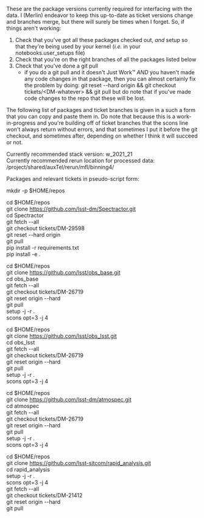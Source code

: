 These are the package versions currently required for interfacing with the data.
I (Merlin) endeavor to keep this up-to-date as ticket versions change and branches merge, but there will surely be times when I forget.
So, if things aren't working:

1) Check that you've got all these packages checked out, _and_ setup so that they're being used by your kernel (_i.e._ in your notebooks.user_setups file)
2) Check that you're on the right branches of all the packages listed below
3) Check that you've done a git pull
    - if you do a git pull and it doesn't Just Work™ *AND* you haven't made any code changes in that package, then you can almost certainly fix the problem by doing:
    git reset --hard origin && git checkout tickets/\<DM-whatever\> && git pull
    but do note that if you've made code changes to the repo that these will be lost.

The following list of packages and ticket branches is given in a such a form that you can copy and paste them in.
Do note that because this is a work-in-progress and you're building off of ticket branches that the scons line won't always return without errors, and that sometimes I put it before the git checkout, and sometimes after, depending on whether I think it will succeed or not.

Currently recommended stack version: w_2021_21  
Currently recommended rerun location for processed data: /project/shared/auxTel/rerun/mfl/binning4/  

Packages and relevant tickets in pseudo-script form:


mkdir -p $HOME/repos

cd $HOME/repos  
git clone https://github.com/lsst-dm/Spectractor.git  
cd Spectractor  
git fetch --all  
git checkout tickets/DM-29598  
git reset --hard origin  
git pull  
pip install -r requirements.txt  
pip install -e .  


cd $HOME/repos  
git clone https://github.com/lsst/obs_base.git  
cd obs_base  
git fetch --all  
git checkout tickets/DM-26719  
git reset origin --hard  
git pull  
setup -j -r .  
scons opt=3 -j 4  


cd $HOME/repos  
git clone https://github.com/lsst/obs_lsst.git  
cd obs_lsst  
git fetch --all  
git checkout tickets/DM-26719  
git reset origin --hard  
git pull  
setup -j -r .  
scons opt=3 -j 4  


cd $HOME/repos  
git clone https://github.com/lsst-dm/atmospec.git  
cd atmospec  
git fetch --all  
git checkout tickets/DM-26719  
git reset origin --hard  
git pull  
setup -j -r .  
scons opt=3 -j 4  


cd $HOME/repos  
git clone https://github.com/lsst-sitcom/rapid_analysis.git  
cd rapid_analysis  
setup -j -r .  
scons opt=3 -j 4  
git fetch --all  
git checkout tickets/DM-21412  
git reset origin --hard  
git pull  
